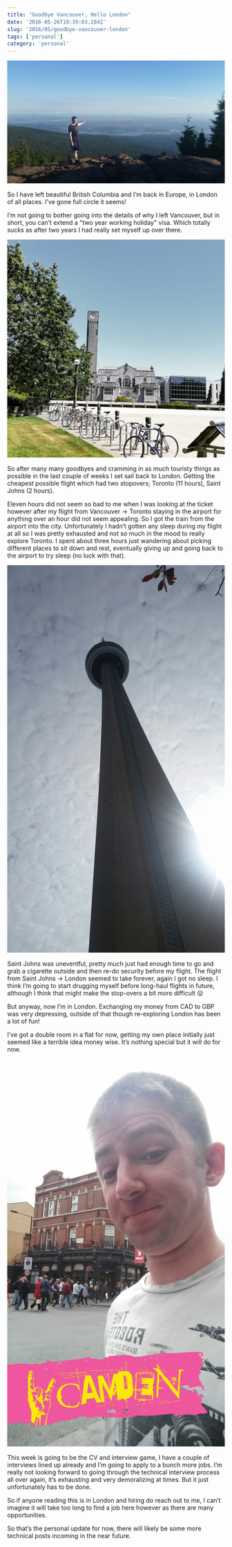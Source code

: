 ```yaml
---
title: "Goodbye Vancouver, Hello London"
date: '2016-05-26T19:39:03.284Z'
slug: '2016/05/goodbye-vancouver-london'
tags: ['personal']
category: 'personal'
---
```

![vancouver.jpg](images/vancouver.jpg)

So I have left beautiful British Columbia and I’m back in Europe, in London of all places. I’ve gone full circle it seems!

I’m not going to bother going into the details of why I left Vancouver, but in short, you can’t extend a "two year working holiday" visa. Which totally sucks as after two years I had really set myself up over there.

![ubc.jpg](images/ubc.jpg)

So after many many goodbyes and cramming in as much touristy things as possible in the last couple of weeks I set sail back to London. Getting the cheapest possible flight which had two stopovers; Toronto (11 hours), Saint Johns (2 hours).

Eleven hours did not seem so bad to me when I was looking at the ticket however after my flight from Vancouver -> Toronto staying in the airport for anything over an hour did not seem appealing. So I got the train from the airport into the city. Unfortunately I hadn’t gotten any sleep during my flight at all so I was pretty exhausted and not so much in the mood to really explore Toronto. I spent about three hours just wandering about picking different places to sit down and rest, eventually giving up and going back to the airport to try sleep (no luck with that).

![toronto.jpg](images/toronto.jpg)

Saint Johns was uneventful, pretty much just had enough time to go and grab a cigarette outside and then re-do security before my flight. The flight from Saint Johns -> London seemed to take forever, again I got no sleep. I think I’m going to start drugging myself before long-haul flights in future, although I think that might make the stop-overs a bit more difficult 😛

But anyway, now I’m in London. Exchanging my money from CAD to GBP was very depressing, outside of that though re-exploring London has been a lot of fun!


I’ve got a double room in a flat for now, getting my own place initially just seemed like a terrible idea money wise. It’s nothing special but it will do for now.

![camden.jpg](images/camden.jpg)

This week is going to be the CV and interview game, I have a couple of interviews lined up already and I’m going to apply to a bunch more jobs. I’m really not looking forward to going through the technical interview process all over again, it’s exhausting and very demoralizing at times. But it just unfortunately has to be done.

So if anyone reading this is in London and hiring do reach out to me, I can’t imagine it will take too long to find a job here however as there are many opportunities.

So that’s the personal update for now, there will likely be some more technical posts incoming in the near future.
